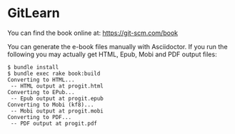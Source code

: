 # GitLearn

You can find the book online at: https://git-scm.com/book


You can generate the e-book files manually with Asciidoctor. If you run the following you may actually get HTML, Epub, Mobi and PDF output files:
```
$ bundle install
$ bundle exec rake book:build
Converting to HTML...
 -- HTML output at progit.html
Converting to EPub...
 -- Epub output at progit.epub
Converting to Mobi (kf8)...
 -- Mobi output at progit.mobi
Converting to PDF...
 -- PDF output at progit.pdf
```
